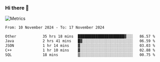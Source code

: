 ### Hi there 👋

![Metrics](https://github.com/radoapx/radoapx/blob/main/github-metrics.svg)

<!--START_SECTION:waka-->

```txt
From: 10 November 2024 - To: 17 November 2024

Other            35 hrs 18 mins  █████████████████████▓░░░   86.57 %
Java             2 hrs 41 mins   █▓░░░░░░░░░░░░░░░░░░░░░░░   06.59 %
JSON             1 hr 14 mins    ▓░░░░░░░░░░░░░░░░░░░░░░░░   03.03 %
C++              1 hr 10 mins    ▓░░░░░░░░░░░░░░░░░░░░░░░░   02.88 %
SQL              18 mins         ▒░░░░░░░░░░░░░░░░░░░░░░░░   00.75 %
```

<!--END_SECTION:waka-->

<!--
**radoapx/radoapx** is a ✨ _special_ ✨ repository because its `README.md` (this file) appears on your GitHub profile.

Here are some ideas to get you started:

- 🔭 I’m currently working on ...
- 🌱 I’m currently learning ...
- 👯 I’m looking to collaborate on ...
- 🤔 I’m looking for help with ...
- 💬 Ask me about ...
- 📫 How to reach me: ...
- 😄 Pronouns: ...
- ⚡ Fun fact: ...
-->
